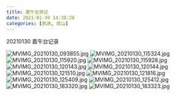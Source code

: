 ```yaml
---
title: 嘉午台游记
date: 2021-01-30 14:38:28
categories: [旅游, 爬山]
---
```


20210130 嘉午台记录

<!-- more -->
![MVIMG_20210130_093855.jpg](https://cdn.jsdelivr.net/gh/cary-hu/blog-image@master/20210130/MVIMG_20210130_093855.jpg)
![MVIMG_20210130_115324.jpg](https://cdn.jsdelivr.net/gh/cary-hu/blog-image@master/20210130/MVIMG_20210130_115324.jpg)
![MVIMG_20210130_115920.jpg](https://cdn.jsdelivr.net/gh/cary-hu/blog-image@master/20210130/MVIMG_20210130_115920.jpg)
![MVIMG_20210130_115928.jpg](https://cdn.jsdelivr.net/gh/cary-hu/blog-image@master/20210130/MVIMG_20210130_115928.jpg)
![MVIMG_20210130_120143.jpg](https://cdn.jsdelivr.net/gh/cary-hu/blog-image@master/20210130/MVIMG_20210130_120143.jpg)
![MVIMG_20210130_120144.jpg](https://cdn.jsdelivr.net/gh/cary-hu/blog-image@master/20210130/MVIMG_20210130_120144.jpg)
![MVIMG_20210130_121510.jpg](https://cdn.jsdelivr.net/gh/cary-hu/blog-image@master/20210130/MVIMG_20210130_121510.jpg)
![MVIMG_20210130_121816.jpg](https://cdn.jsdelivr.net/gh/cary-hu/blog-image@master/20210130/MVIMG_20210130_121816.jpg)
![MVIMG_20210130_125409.jpg](https://cdn.jsdelivr.net/gh/cary-hu/blog-image@master/20210130/MVIMG_20210130_125409.jpg)
![MVIMG_20210130_125412.jpg](https://cdn.jsdelivr.net/gh/cary-hu/blog-image@master/20210130/MVIMG_20210130_125412.jpg)
![MVIMG_20210130_183320.jpg](https://cdn.jsdelivr.net/gh/cary-hu/blog-image@master/20210130/MVIMG_20210130_183320.jpg)
![MVIMG_20210130_183323.jpg](https://cdn.jsdelivr.net/gh/cary-hu/blog-image@master/20210130/MVIMG_20210130_183323.jpg)
